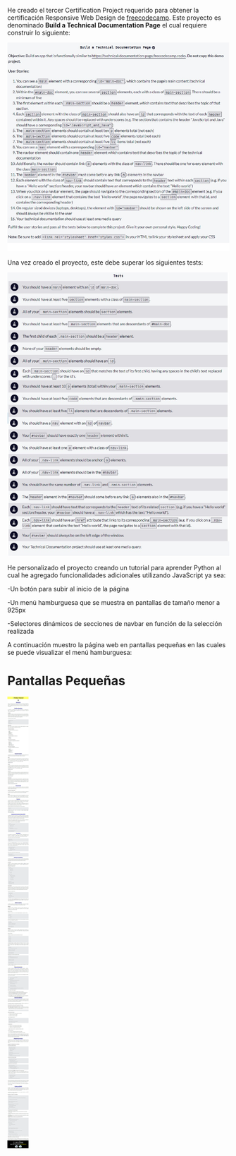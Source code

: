 He creado el tercer Certification Project requerido para obtener la certificación Responsive Web Design de [freecodecamp](https://www.freecodecamp.org/learn/2022/responsive-web-design/). Este proyecto es denominado **Build a Technical Documentation Page** el cual requiere construir lo siguiente:

![Requisitos del Proyecto](./assets/img/screenshots/requisitos.jpg)

Una vez creado el proyecto, este debe superar los siguientes tests:

![Test a superar al finalizar el proyecto](./assets/img/screenshots/tests.jpg)

He personalizado el proyecto creando un tutorial para aprender Python al cual he agregado funcionalidades adicionales utilizando JavaScript ya sea:

-Un botón para subir al inicio de la página

-Un menú hamburguesa que se muestra en pantallas de tamaño menor a 925px

-Selectores dinámicos de secciones de navbar en función de la selección realizada

A continuación muestro la página web en pantallas pequeñas en las cuales se puede visualizar el menú hamburguesa:

# Pantallas Pequeñas

![Layout en pantallas pequeñas](./assets/img/screenshots/small-screen.png)
